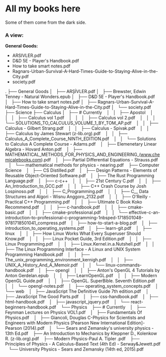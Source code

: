 # All my books here

Some of them come from the dark side.

### A view:
**General Goods:**
* ARSIVLER.pdf
* D&D 5E - Player's Handbook.pdf
* How to take smart notes.pdf
* Ragnars-Urban-Survival-A-Hard-Times-Guide-to-Staying-Alive-in-the-City.pdf
* society.pdf

.
├── General Goods
│   ├── ARŞİVLER.pdf
│   ├── Brewster, Edwin Tenney - Natural Wonders.epub
│   ├── D&D 5E - Player's Handbook.pdf
│   ├── How to take smart notes.pdf
│   ├── Ragnars-Urban-Survival-A-Hard-Times-Guide-to-Staying-Alive-in-the-City.pdf
│   └── society.pdf
├── Science
    ├── Calculus
    │   ├── # Currently
    │   │   ├── Apostol
    │   │   │   ├── Calculus vol 1.pdf
    │   │   │   ├── Calculus vol 2.pdf
    │   │   │   └── SOLUTIONS_TO_CALCULUS_VOLUME_1_BY_TOM_AP.pdf
    │   │   ├── Calculus - Gilbert Strang.pdf
    │   │   ├── Calculus - Spivak.pdf
    │   │   ├── Calculus by James Stewart (z-lib.org).pdf
    │   │   ├── Calculus_A_Complete_Course_NINTH_EDITION.pdf
    │   │   └── Solutions to Calculus A Complete Course - Adams.pdf
    │   ├── Elemenetary Linear Algebra - Hovard Anton.pdf
    │   ├── MATHEMATICAL_METHODS_FOR_PHYSICS_AND_ENGINEERING_(www.chemicalebooks.com).pdf
    │   ├── Partial Differential Equations - Strauss.pdf
    │   └── mathematical methods for physics - nearing.pdf
    ├── Computer Science
    │   ├── CS Distilled.pdf
    │   ├── Design Patterns - Elements of Reusable Object-Oriented Software.pdf
    │   ├── The Rust Programming Language.pdf
    │   ├── c-c++
    │   │   ├── 21st Century C.pdf
    │   │   ├── An_Introduction_to_GCC.pdf
    │   │   ├── C++ Crash Course by Josh Lospinoso.pdf
    │   │   ├── C_Programming.pdf
    │   │   ├── C__ Data Structures and Algori - Wisnu Anggoro_2132.pdf
    │   │   ├── O'Reilly - Practical C++ Programming.pdf
    │   │   ├── Ultimate C Book Koko Recommend.pdf
    │   │   ├── c-handbook.pdf
    │   │   ├── cmake-basic.pdf
    │   │   ├── cmake-professional.pdf
    │   │   └── effective-c-an-introduction-to-professional-c-programming-1nbsped-1718501048-9781718501041_compress.pdf
    │   ├── how-to-start-a-blog.pdf
    │   ├── introduction_to_operating_systems.pdf
    │   ├── learn-git.pdf
    │   ├── linux
    │   │   ├── How Linux Works What Every Superuser Should Know.pdf
    │   │   ├── Linux Pocket Guide, 3rd Edition.pdf
    │   │   ├── Linux Programming.pdf
    │   │   ├── Linux.Kernel.in.a.Nutshell.pdf
    │   │   ├── The Linux Programming Interface - A Linux and UNIX System Programming Handbook.pdf
    │   │   ├── The_unix_programming_environment_kernigh.pdf
    │   │   ├── UNIX_A_History_And_A_Memoir.pdf
    │   │   └── linux-commands-handbook.pdf
    │   ├── opengl
    │   │   ├── Anton's OpenGL 4 Tutorials by Anton Gerdelan.epub
    │   │   ├── LearnOpenGL.pdf
    │   │   ├── Modern OpenGL Guide.pdf
    │   │   ├── OpenGL. SuperBible. Seventh Edition.pdf
    │   │   └── opengl-notes.pdf
    │   ├── operating_system_concepts.pdf
    │   └── web
    │       ├── JavaScript The Definitive Guide 7th edition.pdf
    │       ├── JavaScript The Good Parts.pdf
    │       ├── css-handbook.pdf
    │       ├── html-handbook.pdf
    │       ├── javascript_jquery.pdf
    │       └── react-beginners-handbook.pdf
    └── Physics
        ├── # Currently
        │   ├── Feynman Lectures on Physics VOL1.pdf
        │   ├── Fundamentals Of Physics.pdf
        │   ├── Giancoli, Douglas C-Physics for Scientists and Engineers with Modern Physics [Pearson New International Edition]-Pearson (2014).pdf
        │   └── Sears and Zemansky's university physics - 13th Ed.pdf
        ├── An Introduction to Mechanics by Kleppner D., Kolenkow R. (z-lib.org).pdf
        ├── Modern Physics-Paul A. Tipler .pdf
        ├── Principles of Physics - A Calculus-Based Text (4th Ed) - Serway&Jewett.pdf
        └── University Physics - Sears and Zemansky (14th ed, 2015).pdf
 


